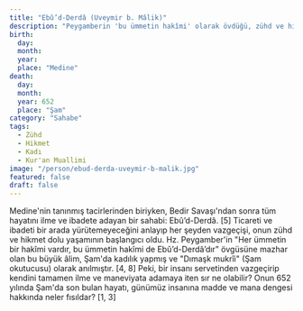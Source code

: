 ```yaml
---
title: "Ebû’d-Derdâ (Uveymir b. Mâlik)"
description: "Peygamberin 'bu ümmetin hakîmi' olarak övdüğü, zühd ve hikmet sahibi, Şam kadısı ve Kur'an muallimi sahabi."
birth:
  day:
  month:
  year:
  place: "Medine"
death:
  day:
  month:
  year: 652
  place: "Şam"
category: "Sahabe"
tags:
  - Zühd
  - Hikmet
  - Kadı
  - Kur'an Muallimi
image: "/person/ebud-derda-uveymir-b-malik.jpg"
featured: false
draft: false
---
```


Medine'nin tanınmış tacirlerinden biriyken, Bedir Savaşı'ndan sonra tüm hayatını ilme ve ibadete adayan bir sahabi: Ebû’d-Derdâ. [5] Ticareti ve ibadeti bir arada yürütemeyeceğini anlayıp her şeyden vazgeçişi, onun zühd ve hikmet dolu yaşamının başlangıcı oldu. Hz. Peygamber'in "Her ümmetin bir hakîmi vardır, bu ümmetin hakîmi de Ebû’d-Derdâ’dır" övgüsüne mazhar olan bu büyük âlim, Şam'da kadılık yapmış ve "Dımaşk mukrîi" (Şam okutucusu) olarak anılmıştır. [4, 8] Peki, bir insanı servetinden vazgeçirip kendini tamamen ilme ve maneviyata adamaya iten sır ne olabilir? Onun 652 yılında Şam'da son bulan hayatı, günümüz insanına madde ve mana dengesi hakkında neler fısıldar? [1, 3]